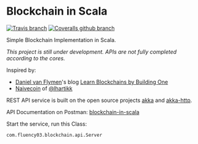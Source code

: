 # Blockchain in Scala

[![Travis branch](https://img.shields.io/travis/fluency03/blockchain-in-scala/master.svg)](https://travis-ci.org/fluency03/blockchain-in-scala)
[![Coveralls github branch](https://img.shields.io/coveralls/github/fluency03/blockchain-in-scala/master.svg)](https://coveralls.io/github/fluency03/blockchain-in-scala)

Simple Blockchain Implementation in Scala.

*This project is still under development. APIs are not fully completed according to the cores.*

Inspired by:
- [Daniel van Flymen](http://www.dvf.nyc/)'s blog [Learn Blockchains by Building One](https://hackernoon.com/learn-blockchains-by-building-one-117428612f46)
- [Naivecoin](https://github.com/lhartikk/naivecoin) of [@lhartikk](https://github.com/lhartikk)

REST API service is built on the open source projects [akka](https://github.com/akka/akka) and [akka-http](https://github.com/akka/akka-http).

API Documentation on Postman: [blockchain-in-scala](https://documenter.getpostman.com/view/1231202/blockchain-in-scala/RVu8iTUP)

Start the service, run this Class:

```
com.fluency03.blockchain.api.Server
```
